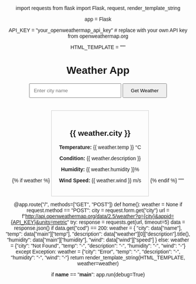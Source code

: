 import requests
from flask import Flask, request, render_template_string

app = Flask

API_KEY = "your_openweathermap_api_key"  # replace with your own API key from openweathermap.org

HTML_TEMPLATE = """
<!DOCTYPE html>
<html lang="en">
<head>
    <meta charset="UTF-8">
    <title>Weather App</title>
    <style>
        body { font-family: Arial, sans-serif; margin: 30px; text-align: center; }
        input { padding: 10px; width: 250px; }
        button { padding: 10px 20px; }
        .card { margin-top: 20px; padding: 20px; border: 1px solid #ccc; display: inline-block; }
    </style>
</head>
<body>
    <h1>Weather App</h1>
    <form method="post">
        <input type="text" name="city" placeholder="Enter city name" required>
        <button type="submit">Get Weather</button>
    </form>
    {% if weather %}
        <div class="card">
            <h2>{{ weather.city }}</h2>
            <p><strong>Temperature:</strong> {{ weather.temp }} °C</p>
            <p><strong>Condition:</strong> {{ weather.description }}</p>
            <p><strong>Humidity:</strong> {{ weather.humidity }}%</p>
            <p><strong>Wind Speed:</strong> {{ weather.wind }} m/s</p>
        </div>
    {% endif %}
</body>
</html>
"""

@app.route("/", methods=["GET", "POST"])
def home():
    weather = None
    if request.method == "POST":
        city = request.form.get("city")
        url = f"http://api.openweathermap.org/data/2.5/weather?q={city}&appid={API_KEY}&units=metric"
        try:
            response = requests.get(url, timeout=5)
            data = response.json()
            if data.get("cod") == 200:
                weather = {
                    "city": data["name"],
                    "temp": data["main"]["temp"],
                    "description": data["weather"][0]["description"].title(),
                    "humidity": data["main"]["humidity"],
                    "wind": data["wind"]["speed"]
                }
            else:
                weather = {"city": "Not Found", "temp": "-", "description": "-", "humidity": "-", "wind": "-"}
        except Exception:
            weather = {"city": "Error", "temp": "-", "description": "-", "humidity": "-", "wind": "-"}
    return render_template_string(HTML_TEMPLATE, weather=weather)

if __name__ == "__main__":
    app.run(debug=True)
